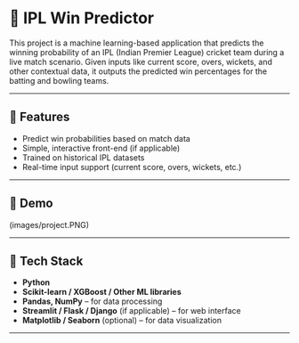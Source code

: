 

# 🏏 IPL Win Predictor

This project is a machine learning-based application that predicts the winning probability of an IPL (Indian Premier League) cricket team during a live match scenario. Given inputs like current score, overs, wickets, and other contextual data, it outputs the predicted win percentages for the batting and bowling teams.

---

## 📌 Features

- Predict win probabilities based on match data
- Simple, interactive front-end (if applicable)
- Trained on historical IPL datasets
- Real-time input support (current score, overs, wickets, etc.)

---

## 🚀 Demo

(images/project.PNG)


---

## 🧠 Tech Stack

- **Python**
- **Scikit-learn / XGBoost / Other ML libraries**
- **Pandas, NumPy** – for data processing
- **Streamlit / Flask / Django** (if applicable) – for web interface
- **Matplotlib / Seaborn** (optional) – for data visualization

---


